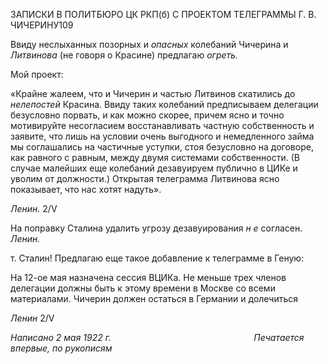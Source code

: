 ЗАПИСКИ В ПОЛИТБЮРО ЦК РКП(б) С ПРОЕКТОМ ТЕЛЕГРАММЫ Г. В. ЧИЧЕРИНУ109

Ввиду неслыханных позорных и _опасных_ колебаний Чичерина и _Литвинова_ (не говоря о Красине) предлагаю _огреть._

Мой проект:

«Крайне жалеем, что и Чичерин и частью Литвинов скатились до _нелепостей_ Краси­на. Ввиду таких колебаний предписываем делегации безусловно порвать, и как можно скорее, причем ясно и точно мотивируйте несогласием восстанавливать частную собст­венность и заявите, что лишь на условии очень выгодного и немедленного займа мы соглашались на частичные уступки, стоя безусловно на договоре, как равного с рав­ным, между двумя системами собственности. (В случае малейших еще колебаний деза­вуируем публично в ЦИКе и уволим от должности.) Открытая телеграмма Литвинова ясно показывает, что нас хотят надуть».

_Ленин._ 2/V

На поправку Сталина удалить угрозу дезавуирования _н е_ согласен. _Ленин._

т. Сталин! Предлагаю еще такое добавление к телеграмме в Геную:

На 12-ое мая назначена сессия ВЦИКа. Не меньше трех членов делегации должны быть к этому времени в Москве со всеми материалами. Чичерин должен остаться в Германии и долечиться

_Ленин_ 2/V

_Написано 2 мая 1922 г.                                                          Печатается впервые, по рукописям_